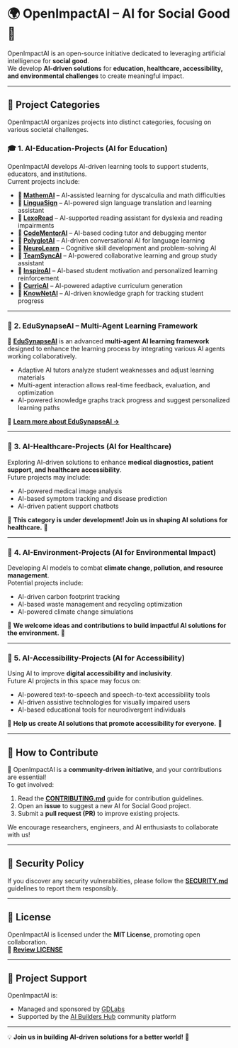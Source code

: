 # 🌍 OpenImpactAI – AI for Social Good 🚀

OpenImpactAI is an open-source initiative dedicated to leveraging artificial intelligence for **social good**.  
We develop **AI-driven solutions** for **education, healthcare, accessibility, and environmental challenges** to create meaningful impact.

---

## 📌 **Project Categories**
OpenImpactAI organizes projects into distinct categories, focusing on various societal challenges.

### 🎓 **1. AI-Education-Projects (AI for Education)**
OpenImpactAI develops AI-driven learning tools to support students, educators, and institutions.  
Current projects include:

- **📌 [MathemAI](https://github.com/openimpactai/MathemAI)** – AI-assisted learning for dyscalculia and math difficulties  
- **📌 [LinguaSign](https://github.com/openimpactai/LinguaSign)** – AI-powered sign language translation and learning assistant  
- **📌 [LexoRead](https://github.com/openimpactai/LexoRead)** – AI-supported reading assistant for dyslexia and reading impairments  
- **📌 [CodeMentorAI](https://github.com/openimpactai/CodeMentorAI)** – AI-based coding tutor and debugging mentor  
- **📌 [PolyglotAI](https://github.com/openimpactai/PolyglotAI)** – AI-driven conversational AI for language learning  
- **📌 [NeuroLearn](https://github.com/openimpactai/NeuroLearn)** – Cognitive skill development and problem-solving AI  
- **📌 [TeamSyncAI](https://github.com/openimpactai/TeamSyncAI)** – AI-powered collaborative learning and group study assistant  
- **📌 [InspiroAI](https://github.com/openimpactai/InspiroAI)** – AI-based student motivation and personalized learning reinforcement  
- **📌 [CurricAI](https://github.com/openimpactai/CurricAI)** – AI-powered adaptive curriculum generation  
- **📌 [KnowNetAI](https://github.com/openimpactai/KnowNetAI)** – AI-driven knowledge graph for tracking student progress  

---

### 🤖 **2. EduSynapseAI – Multi-Agent Learning Framework**
📌 **[EduSynapseAI](https://github.com/openimpactai/EduSynapseAI)** is an advanced **multi-agent AI learning framework** designed to enhance the learning process by integrating various AI agents working collaboratively.

- Adaptive AI tutors analyze student weaknesses and adjust learning materials  
- Multi-agent interaction allows real-time feedback, evaluation, and optimization  
- AI-powered knowledge graphs track progress and suggest personalized learning paths  

📂 [**Learn more about EduSynapseAI →**](https://github.com/openimpactai/EduSynapseAI)

---

### 🏥 **3. AI-Healthcare-Projects (AI for Healthcare)**
Exploring AI-driven solutions to enhance **medical diagnostics, patient support, and healthcare accessibility**.  
Future projects may include:

- AI-powered medical image analysis  
- AI-based symptom tracking and disease prediction  
- AI-driven patient support chatbots  

🚧 **This category is under development! Join us in shaping AI solutions for healthcare.** 🚧

---

### 🌱 **4. AI-Environment-Projects (AI for Environmental Impact)**
Developing AI models to combat **climate change, pollution, and resource management**.  
Potential projects include:

- AI-driven carbon footprint tracking  
- AI-based waste management and recycling optimization  
- AI-powered climate change simulations  

🚧 **We welcome ideas and contributions to build impactful AI solutions for the environment.** 🚧

---

### 🦾 **5. AI-Accessibility-Projects (AI for Accessibility)**
Using AI to improve **digital accessibility and inclusivity**.  
Future AI projects in this space may focus on:

- AI-powered text-to-speech and speech-to-text accessibility tools  
- AI-driven assistive technologies for visually impaired users  
- AI-based educational tools for neurodivergent individuals  

🚧 **Help us create AI solutions that promote accessibility for everyone.** 🚧

---

## 🎯 **How to Contribute**
🚀 OpenImpactAI is a **community-driven initiative**, and your contributions are essential!  
To get involved:

1. Read the **[CONTRIBUTING.md](https://github.com/openimpactai/openimpactai/blob/main/CONTRIBUTING.md)** guide for contribution guidelines.  
2. Open an **issue** to suggest a new AI for Social Good project.  
3. Submit a **pull request (PR)** to improve existing projects.  

We encourage researchers, engineers, and AI enthusiasts to collaborate with us!  

---

## 🔐 **Security Policy**
If you discover any security vulnerabilities, please follow the **[SECURITY.md](./SECURITY.md)** guidelines to report them responsibly.

---

## 📜 **License**
OpenImpactAI is licensed under the **MIT License**, promoting open collaboration.  
📂 [**Review LICENSE**](./LICENSE)

---

## 🔗 **Project Support**
OpenImpactAI is:
- Managed and sponsored by [GDLabs](https://gdlabs.io)
- Supported by the [AI Builders Hub](https://aibuildershub.ai) community platform

---

💡 **Join us in building AI-driven solutions for a better world!** 🚀
